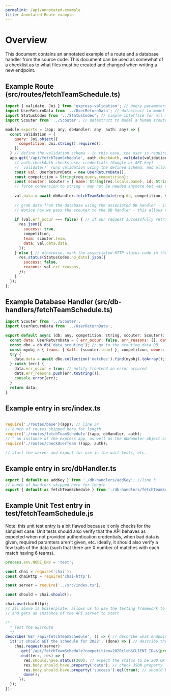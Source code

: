 ```yaml
---
permalink: /api/annotated-example
title: Annotated Route example
---
```


# Overview
This document contains an annotated example of a route and a database handler from the source code.
This document can be used as somewhat of a checklist as to what files must be created and changed when writing a new endpoint.

## Example Route (src/routes/fetchTeamSchedule.ts)
~~~javascript
import { validate, Joi } from 'express-validation'; // query parameters validation tool
import UserReturnData from '../UserReturnData'; // datastruct to model the JSON that is sent to the user
import StatusCodes from '../StatusCodes'; // simple interface for all the status codes that the API can return, and what they mean
import Scouter from '../Scouter'; // datastruct to model a human scouter and their attributes

module.exports = (app: any, dbHandler: any, auth: any) => {
  const validation = {
    query: Joi.object({
      competition: Joi.string().required(),
    }),
  } // define the validation schema - in this case, the user is required to provide the competition ID as a query parameter
  app.get('/api/fetchTeamSchedule', auth.checkAuth, validate(validation, { keyByField: true }, { allowUnknown: true }), async (req: any, res:any) => {
    // auth.checkAuth checks user credentials (Google or API key)
    // `validate()` runs validation using the defined schema, and allows keys that aren't present in the validation schema (such as CLIENT_ID and CLIENT_SECRET)
    const val: UserReturnData = new UserReturnData();
    const competition = String(req.query.competition);
    const scouter: Scouter = { name: String(res.locals.name), id: String(res.locals.id), team: String(res.locals.team) }; 
    // force conversion to string - may not be needed anymore but was added to all routes as a quick-fix during competition.
    
    val.data = await dbHandler.fetchTeamSchedule(req.db, competition, scouter).catch((e) => { console.error(e); val.err_occur = true; }); 
    
    // grab data from the database using the associated DB handler - if there is an error, throw an error and mark an error to the user.
    // Notice how we pass the scouter to the DB handler - this allows the DB handler to get the user's team, which we have verified with their credentials.
    
    if (val.err_occur === false) { // if our request successfully retrieves data from the DB, return it to the user
      res.json({
        success: true,
        competition,
        team: scouter.team,
        data: val.data.data,
      });
    } else { // otherwise, mark the assocciated HTTP status code in the response and tell the user an error occured.
      res.status(StatusCodes.no_data).json({
        success: false,
        reasons: val.err_reasons,
      });
    }
  });
};
~~~
## Example Database Handler (src/db-handlers/fetchTeamSchedule.ts)
~~~javascript
import Scouter from '../Scouter';
import UserReturnData from '../UserReturnData';

export default async (db: any, competition: string, scouter: Scouter): Promise<UserReturnData> => {
  const data: UserReturnData = { err_occur: false, err_reasons: [], data: {} };
  const dbo = db.db('data_scouting'); // go to the scouting data DB
  const myobj = { teams: { $all: [scouter.team] }, competition, owner: scouter.team }; // query the database using Mongo query language - get all matches where the team is the scouter's team and in the given competition. Only return matches that are in this team's instance of TRA.
  try {
    data.data = await dbo.collection('matches').find(myobj).toArray(); // run the query and output to array
  } catch (err) {
    data.err_occur = true; // notify frontend an error occured
    data.err_reasons.push(err.toString());
    console.error(err);
  }
  return data;
}
~~~

## Example entry in src/index.ts 
~~~javascript

require('./routes/base')(app); // line 34
// bunch of routes skipped here for length
require('./routes/fetchTeamSchedule')(app, dbHandler, auth); 
// ^ an instance of the express app, as well as the dbHandler object and the auth checker is provided to the route.
require('./routes/checkUserTeam')(app, auth);

// start the server and export for use in the unit tests, etc. 
~~~

## Example entry in src/dbHandler.ts
~~~javascript
export { default as addKey } from './db-handlers/addKey'; //line 3
// bunch of handlers skipped here for length
export { default as fetchTeamSchedule } from './db-handlers/fetchTeamSchedule';
~~~

## Example Unit Test entry in test/fetchTeamSchedule.js

Note: this unit test entry is a bit flawed because it only checks for the simplest case. Unit tests should also verify that the API behaves as expected when not provided authentication credentials, when bad data is given, required paramters aren't given, etc. Ideally, it should also verify a few traits of the data (such that there are X number of matches with each match having 6 teams).

~~~javascript
process.env.NODE_ENV = 'test';

const chai = require('chai');
const chaiHttp = require('chai-http');

const server = require('../src/index.ts');

const should = chai.should();

chai.use(chaiHttp);
// all above is boilerplate: allows us to use the testing framework to make assertions, 
// and gets an instance of the API server to start

/*
  * Test the GETroute
  */
describe('GET /api/fetchTeamSchedule', () => { // describe what endpoint we're testing
  it('it should GET the schedule for 2022', (done) => { // describe the expected behavior for this test
    chai.request(server)
      .get(`/api/fetchTeamSchedule?competition=2020ilch&CLIENT_ID=${process.env.TRA_CLIENTID}&CLIENT_SECRET=${process.env.TRA_CLIENTSECRET}`) // make the request, providing the API with the client ID and secret for authentication. This must be present as an environment variable on the machien running the tests (such as GitHub runners, etc.)
      .end((err, res) => {
        res.should.have.status(200); // expect the status to be 200 OK
        res.body.should.have.property('data'); // check JSON property
        res.body.should.have.property('success').eql(true); // should be successful.
        done();
      });
  });
});
~~~

